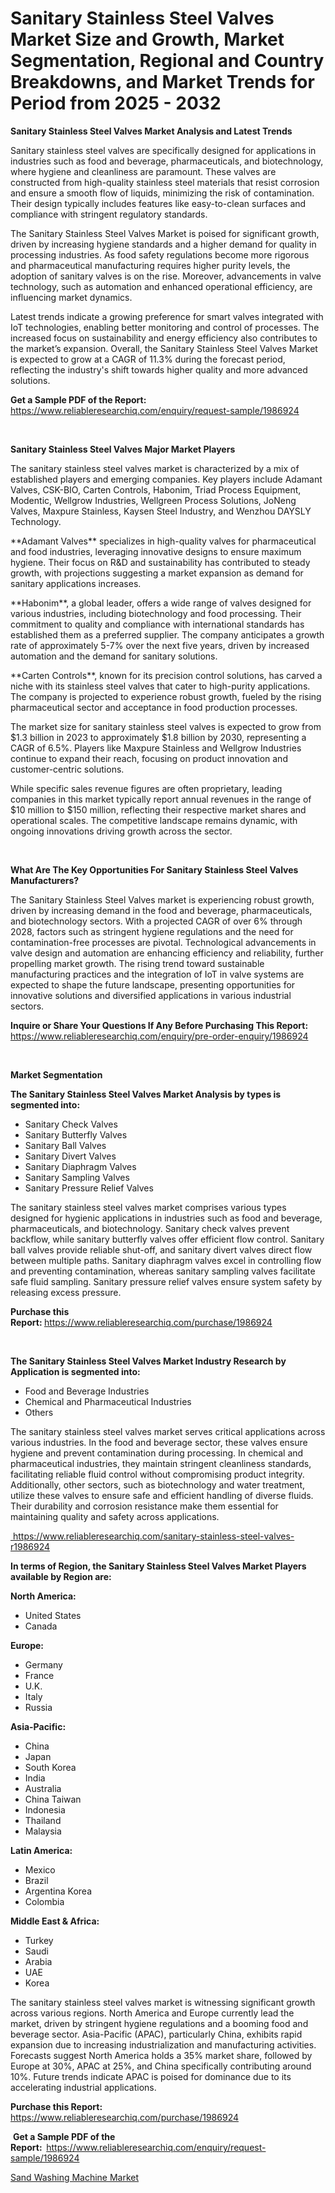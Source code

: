 <p><h1>Sanitary Stainless Steel Valves Market Size and Growth, Market Segmentation, Regional and Country Breakdowns, and Market Trends for Period from 2025 -  2032</h1></p><p><strong>Sanitary Stainless Steel Valves Market Analysis and Latest Trends</strong></p>
<p><p>Sanitary stainless steel valves are specifically designed for applications in industries such as food and beverage, pharmaceuticals, and biotechnology, where hygiene and cleanliness are paramount. These valves are constructed from high-quality stainless steel materials that resist corrosion and ensure a smooth flow of liquids, minimizing the risk of contamination. Their design typically includes features like easy-to-clean surfaces and compliance with stringent regulatory standards.</p><p>The Sanitary Stainless Steel Valves Market is poised for significant growth, driven by increasing hygiene standards and a higher demand for quality in processing industries. As food safety regulations become more rigorous and pharmaceutical manufacturing requires higher purity levels, the adoption of sanitary valves is on the rise. Moreover, advancements in valve technology, such as automation and enhanced operational efficiency, are influencing market dynamics.</p><p>Latest trends indicate a growing preference for smart valves integrated with IoT technologies, enabling better monitoring and control of processes. The increased focus on sustainability and energy efficiency also contributes to the market’s expansion. Overall, the Sanitary Stainless Steel Valves Market is expected to grow at a CAGR of 11.3% during the forecast period, reflecting the industry's shift towards higher quality and more advanced solutions.</p></p>
<p><strong>Get a Sample PDF of the Report:&nbsp;</strong> <a href="https://www.reliableresearchiq.com/enquiry/request-sample/1986924?utm_campaign=2244&utm_medium=2&utm_source=Github&utm_content=ia&utm_term=20022025&utm_id=sanitary-stainless-steel-valves">https://www.reliableresearchiq.com/enquiry/request-sample/1986924</a></p>
<p>&nbsp;</p>
<p><strong>Sanitary Stainless Steel Valves Major Market Players</strong></p>
<p><p>The sanitary stainless steel valves market is characterized by a mix of established players and emerging companies. Key players include Adamant Valves, CSK-BIO, Carten Controls, Habonim, Triad Process Equipment, Modentic, Wellgrow Industries, Wellgreen Process Solutions, JoNeng Valves, Maxpure Stainless, Kaysen Steel Industry, and Wenzhou DAYSLY Technology.</p><p>**Adamant Valves** specializes in high-quality valves for pharmaceutical and food industries, leveraging innovative designs to ensure maximum hygiene. Their focus on R&D and sustainability has contributed to steady growth, with projections suggesting a market expansion as demand for sanitary applications increases.</p><p>**Habonim**, a global leader, offers a wide range of valves designed for various industries, including biotechnology and food processing. Their commitment to quality and compliance with international standards has established them as a preferred supplier. The company anticipates a growth rate of approximately 5-7% over the next five years, driven by increased automation and the demand for sanitary solutions.</p><p>**Carten Controls**, known for its precision control solutions, has carved a niche with its stainless steel valves that cater to high-purity applications. The company is projected to experience robust growth, fueled by the rising pharmaceutical sector and acceptance in food production processes.</p><p>The market size for sanitary stainless steel valves is expected to grow from $1.3 billion in 2023 to approximately $1.8 billion by 2030, representing a CAGR of 6.5%. Players like Maxpure Stainless and Wellgrow Industries continue to expand their reach, focusing on product innovation and customer-centric solutions.</p><p>While specific sales revenue figures are often proprietary, leading companies in this market typically report annual revenues in the range of $10 million to $150 million, reflecting their respective market shares and operational scales. The competitive landscape remains dynamic, with ongoing innovations driving growth across the sector.</p></p>
<p>&nbsp;</p>
<p><strong>What Are The Key Opportunities For Sanitary Stainless Steel Valves Manufacturers?</strong></p>
<p><p>The Sanitary Stainless Steel Valves market is experiencing robust growth, driven by increasing demand in the food and beverage, pharmaceuticals, and biotechnology sectors. With a projected CAGR of over 6% through 2028, factors such as stringent hygiene regulations and the need for contamination-free processes are pivotal. Technological advancements in valve design and automation are enhancing efficiency and reliability, further propelling market growth. The rising trend toward sustainable manufacturing practices and the integration of IoT in valve systems are expected to shape the future landscape, presenting opportunities for innovative solutions and diversified applications in various industrial sectors.</p></p>
<p><strong>Inquire or Share Your Questions If Any Before Purchasing This Report:</strong> <a href="https://www.reliableresearchiq.com/enquiry/pre-order-enquiry/1986924?utm_campaign=2244&utm_medium=2&utm_source=Github&utm_content=ia&utm_term=20022025&utm_id=sanitary-stainless-steel-valves">https://www.reliableresearchiq.com/enquiry/pre-order-enquiry/1986924</a></p>
<p>&nbsp;</p>
<p><strong>Market Segmentation</strong></p>
<p><strong>The Sanitary Stainless Steel Valves Market Analysis by types is segmented into:</strong></p>
<p><ul><li>Sanitary Check Valves</li><li>Sanitary Butterfly Valves</li><li>Sanitary Ball Valves</li><li>Sanitary Divert Valves</li><li>Sanitary Diaphragm Valves</li><li>Sanitary Sampling Valves</li><li>Sanitary Pressure Relief Valves</li></ul></p>
<p><p>The sanitary stainless steel valves market comprises various types designed for hygienic applications in industries such as food and beverage, pharmaceuticals, and biotechnology. Sanitary check valves prevent backflow, while sanitary butterfly valves offer efficient flow control. Sanitary ball valves provide reliable shut-off, and sanitary divert valves direct flow between multiple paths. Sanitary diaphragm valves excel in controlling flow and preventing contamination, whereas sanitary sampling valves facilitate safe fluid sampling. Sanitary pressure relief valves ensure system safety by releasing excess pressure.</p></p>
<p><strong>Purchase this Report:&nbsp;</strong><a href="https://www.reliableresearchiq.com/purchase/1986924?utm_campaign=2244&utm_medium=2&utm_source=Github&utm_content=ia&utm_term=20022025&utm_id=sanitary-stainless-steel-valves">https://www.reliableresearchiq.com/purchase/1986924</a></p>
<p>&nbsp;</p>
<p><strong>The Sanitary Stainless Steel Valves Market Industry Research by Application is segmented into:</strong></p>
<p><ul><li>Food and Beverage Industries</li><li>Chemical and Pharmaceutical Industries</li><li>Others</li></ul></p>
<p><p>The sanitary stainless steel valves market serves critical applications across various industries. In the food and beverage sector, these valves ensure hygiene and prevent contamination during processing. In chemical and pharmaceutical industries, they maintain stringent cleanliness standards, facilitating reliable fluid control without compromising product integrity. Additionally, other sectors, such as biotechnology and water treatment, utilize these valves to ensure safe and efficient handling of diverse fluids. Their durability and corrosion resistance make them essential for maintaining quality and safety across applications.</p></p>
<p><a href="https://www.reliableresearchiq.com/sanitary-stainless-steel-valves-r1986924?utm_campaign=2244&utm_medium=2&utm_source=Github&utm_content=ia&utm_term=20022025&utm_id=sanitary-stainless-steel-valves">&nbsp;https://www.reliableresearchiq.com/sanitary-stainless-steel-valves-r1986924</a></p>
<p><strong>In terms of Region, the Sanitary Stainless Steel Valves Market Players available by Region are:</strong></p>
<p>
    <p> <strong> North America: </strong>
        <ul>
            <li>United States</li>
            <li>Canada</li>
        </ul>
        </p> 
    <p> <strong> Europe: </strong>
        <ul>
            <li>Germany</li>
            <li>France</li>
            <li>U.K.</li>
            <li>Italy</li>
            <li>Russia</li>
        </ul>
        </p> 
    <p> <strong> Asia-Pacific: </strong>
        <ul>
            <li>China</li>
            <li>Japan</li>
            <li>South Korea</li>
            <li>India</li>
            <li>Australia</li>
            <li>China Taiwan</li>
            <li>Indonesia</li>
            <li>Thailand</li>
            <li>Malaysia</li>
        </ul>
        </p> 
    <p> <strong> Latin America: </strong>
        <ul>
            <li>Mexico</li>
            <li>Brazil</li>
            <li>Argentina Korea</li>
            <li>Colombia</li>
        </ul>
        </p> 
    <p> <strong> Middle East & Africa: </strong>
        <ul>
            <li>Turkey</li>
            <li>Saudi</li>
            <li>Arabia</li>
            <li>UAE</li>
            <li>Korea</li>
        </ul>
    </p>
    </p>
<p><p>The sanitary stainless steel valves market is witnessing significant growth across various regions. North America and Europe currently lead the market, driven by stringent hygiene regulations and a booming food and beverage sector. Asia-Pacific (APAC), particularly China, exhibits rapid expansion due to increasing industrialization and manufacturing activities. Forecasts suggest North America holds a 35% market share, followed by Europe at 30%, APAC at 25%, and China specifically contributing around 10%. Future trends indicate APAC is poised for dominance due to its accelerating industrial applications.</p></p>
<p><strong>Purchase this Report: </strong><a href="https://www.reliableresearchiq.com/purchase/1986924?utm_campaign=2244&utm_medium=2&utm_source=Github&utm_content=ia&utm_term=20022025&utm_id=sanitary-stainless-steel-valves">https://www.reliableresearchiq.com/purchase/1986924</a></p>
<p>&nbsp;<strong>Get a Sample PDF of the Report:&nbsp;&nbsp;</strong><a href="https://www.reliableresearchiq.com/enquiry/request-sample/1986924?utm_campaign=2244&utm_medium=2&utm_source=Github&utm_content=ia&utm_term=20022025&utm_id=sanitary-stainless-steel-valves">https://www.reliableresearchiq.com/enquiry/request-sample/1986924</a></p>
<p><strong></strong></p>
<p><p><a href="https://github.com/klindsey95/Market-Research-Report-List-1/blob/main/sand-washing-machine-market.md?utm_campaign=2244&utm_medium=2&utm_source=Github&utm_content=ia&utm_term=20022025&utm_id=sanitary-stainless-steel-valves">Sand Washing Machine Market</a></p></p>